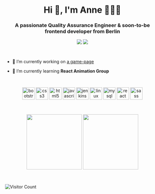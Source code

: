 
<h1 align="center">Hi 👋, I'm Anne 👩🏾‍💻  </h1>

<h3 align="center">A passionate Quality Assurance Engineer & soon-to-be frontend developer from Berlin</h3>

<p align="center">	
<a target="_blank" href="https://www.linkedin.com/in/anne-quinkenstein"><img src="https://img.shields.io/badge/-LinkedIn-0077B5?style=for-the-badge&logo=Linkedin&logoColor=white"></img></a>
<a target="_blank" href="mailto:a.quinkenstein@gmail.com"><img src="https://img.shields.io/badge/-Gmail-D14836?style=for-the-badge&logo=Gmail&logoColor=white"></img></a>
</p>

<br/>

- 🔭 I’m currently working on [a game-page](https://game-night-aquin.netlify.app/)

- 🌱 I’m currently learning **React Animation Group**

<br/>

<p align="center"> 
<img src="https://devicons.github.io/devicon/devicon.git/icons/bootstrap/bootstrap-plain.svg" alt="bootstrap" width="40" height="40"/> 
<img src="https://devicons.github.io/devicon/devicon.git/icons/css3/css3-original-wordmark.svg" alt="css3" width="40" height="40"/> 
<img src="https://devicons.github.io/devicon/devicon.git/icons/html5/html5-original-wordmark.svg" alt="html5" width="40" height="40"/> 
<img src="https://devicons.github.io/devicon/devicon.git/icons/javascript/javascript-original.svg" alt="javascript" width="40" height="40"/> 
<img src="https://www.vectorlogo.zone/logos/jenkins/jenkins-icon.svg" alt="jenkins" width="40" height="40"/> 
<img src="https://devicons.github.io/devicon/devicon.git/icons/linux/linux-original.svg" alt="linux" width="40" height="40"/> 
<img src="https://devicons.github.io/devicon/devicon.git/icons/mysql/mysql-original-wordmark.svg" alt="mysql" width="40" height="40"/> 
<img src="https://devicons.github.io/devicon/devicon.git/icons/react/react-original-wordmark.svg" alt="react" width="40" height="40"/> 
<img src="https://devicons.github.io/devicon/devicon.git/icons/sass/sass-original.svg" alt="sass" width="40" height="40"/>
</p>
<br/>

<p align="center">
   <img height="180em" src="https://github-readme-stats-eight-theta.vercel.app/api/top-langs/?username=AnneQuinkenstein&hide=html&layout=compact&theme=vue-dark" />
  <img height="180em" src="https://github-readme-stats-eight-theta.vercel.app/api?username=AnneQuinkenstein&show_icons=true&theme=vue-dark&include_all_commits=true&count_private=true" />
</a>
</p>
&nbsp;
<br/>

![Visitor Count](https://profile-counter.glitch.me/annequinkenstein/count.svg)
<br />


<!--
**AnneQuinkenstein/AnneQuinkenstein** is a ✨ _special_ ✨ repository because its `README.md` (this file) appears on your GitHub profile.

<a href="https://linkedin.com/in/anne-quinkenstein" target="blank"><img align="center" src="https://cdn.jsdelivr.net/npm/simple-icons@3.0.1/icons/linkedin.svg" alt="anne-quinkenstein" height="30" width="30" /></a>

Here are some ideas to get you started:

- 🔭 I’m currently working on ...
- 🌱 I’m currently learning ...
- 👯 I’m looking to collaborate on ...
- 🤔 I’m looking for help with ...
- 💬 Ask me about ...
- 📫 How to reach me: ...
- 😄 Pronouns: ...
- ⚡ Fun fact: ...
-->
